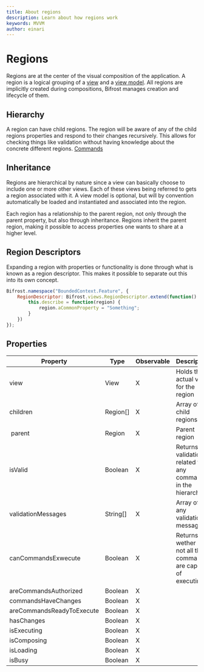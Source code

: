 ```yaml
---
title: About regions
description: Learn about how regions work
keywords: MVVM
author: einari
---
```


# Regions

Regions are at the center of the visual composition of the application.
A region is a logical grouping of a [view](views.md) and a [view model](view_models.md).
All regions are implicitly created during compositions, Bifrost manages creation and
lifecycle of them.

## Hierarchy

A region can have child regions. The region will be aware of any of the child
regions properties and respond to their changes recursively. This allows for checking
things like validation without having knowledge about the concrete different regions.
[Commands](commands.md)

## Inheritance

Regions are hierarchical by nature since a view can basically choose to include one or
more other views. Each of these views being referred to gets a region associated with it.
A view model is optional, but will by convention automatically be loaded and instantiated
and associated into the region.

Each region has a relationship to the parent region, not only through the parent property,
but also through inheritance. Regions inherit the parent region, making it possible to
access properties one wants to share at a higher level.

## Region Descriptors

Expanding a region with properties or functionality is done through what is known as a
region descriptor. This makes it possible to separate out this into its own concept.

```javascript
Bifrost.namespace("BoundedContext.Feature", {
    RegionDescriptor: Bifrost.views.RegionDescriptor.extend(function() {
        this.describe = function(region) {
            region.aCommonProperty = "Something";
        }
    })
});
```

## Properties

| Property                  | Type     | Observable | Description |
| ------------------------- | -------- | ---------- | ----------- |
| view                      | View     | X          | Holds the actual view for the region |
| children                  | Region[] | X          | Array of child regions |
| parent                    | Region   | X          | Parent region |
| isValid                   | Boolean  | X          | Returns validation related to any commands in the hierarchy |
| validationMessages        | String[] | X          | Array of any validation messages|
| canCommandsExwecute       | Boolean  | X          | Returns wether or not all the commands are capable of executing |
| areCommandsAuthorized     | Boolean  | X          | |
| commandsHaveChanges       | Boolean  | X          | |
| areCommandsReadyToExecute | Boolean  | X          | |
| hasChanges                | Boolean  | X          | |
| isExecuting               | Boolean  | X          | |
| isComposing               | Boolean  | X          | |
| isLoading                 | Boolean  | X          | |
| isBusy                    | Boolean  | X          | |
